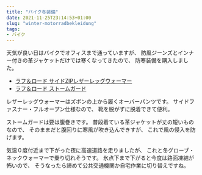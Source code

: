 ```yaml
---
title: "バイク冬装備"
date: 2021-11-25T23:14:53+01:00
slug: "winter-motorradbekleidung"
tags:
- バイク
---
```

天気が良い日はバイクでオフィスまで通っていますが、
防風ジーンズとインナー付きの革ジャケットだけでは寒くなってきたので、
防寒装備を購入しました。

* [ラフ＆ロード サイドZIPレザーレッグウォーマー](https://rough-and-road.weblogs.jp/news/2019/04/ra7056.html)
* [ラフ＆ロード ストームガード](https://rough-and-road.weblogs.jp/news/2009/07/rr7912.html)

レザーレッグウォーマーはズボンの上から履くオーバーパンツです。
サイドファスナー・フルオープン仕様なので、
靴を脱がずに脱着できて便利。

ストームガードは要は腹巻きです。
普段着ている革ジャケットが丈の短いものなので、
そのままだと腹回りに寒風が吹き込んできすが、
これで風の侵入を防げます。

気温０度付近まで下がった夜に高速道路を走りましたが、
これと冬グローブ・ネックウォーマーで乗り切れそうです。
氷点下まで下がると今度は路面凍結が怖いので、
そうなったら諦めて公共交通機関か自宅作業に切り替えですね。
